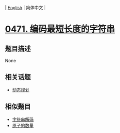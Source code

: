 
| [English](README_EN.md) | 简体中文 |
# [0471. 编码最短长度的字符串](https://leetcode-cn.com/problems/encode-string-with-shortest-length/)
## 题目描述
None
## 相关话题
- [动态规划](https://leetcode-cn.com/tag/dynamic-programming)
## 相似题目
- [字符串解码](../decode-string/README.md)
- [原子的数量](../number-of-atoms/README.md)
